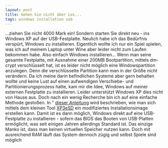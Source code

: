 ```yaml
---
layout: post
title: Gehen Sie nicht über Los...
tags: windows installation usb
---
```

...ziehen Sie nicht 4000 Mark ein! Sondern starten Sie direkt neu - ins Windows XP auf der USB-Festplatte.
Neulich habe ich das Bedürfnis verspürt, Windows zu installieren. Eigentlich wollte ich nur ein Spiel spielen, was ich auf meinem Laptop unter Wine aber leider nicht zum Laufen bekommen habe. Also einfach Windows installieren...
Wenn man seine gesamte Festplatte, mit Ausnahme einer 200MB Bootpartition, mittels dm-crypt verschlüsselt hat, ist es leider nicht möglich eine Windowspartition anzulegen. Denn die verschlüsselte Partition kann man in der Größe nicht verändern.
Da ich meine darin befindlichen Systeme aber gern behalten wollte und keine Lust auf einen aufwendigen Verschiebe- und Partitionierungsprozess hatte, kam mir die Idee, Windows auf meiner externen Festplatte zu installieren. Leider unterstützt Windows XP dies nicht von Hause aus. Doch nach ein wenig Recherche bin ich auf eine einfache Methode gestoßen.
In " [dieser Anleitung](http://www.kaltmacher.de/board/tutorials-f406/-os-windows-xp-auf-usb-festplatte-installieren-t96105.html) wird beschrieben, wie man sich mittels dem kleinen Tool [XP3eSD](http://sublimeporte.info/) ein modifiziertes Installationsimage erstellen kann. Damit ist es dann möglich, Windows direkt auf eine USB-Festplatte zu installieren - sofern das BIOS das Booten von USB-Platten ermöglicht, was seit einigen Jahren allerdings Standard ist.
Das einzige Manko ist, dass man keinen virtuellen Speicher nutzen kann. Doch mit ausreichend RAM läuft das System dennoch zügig und selbst Spiele sind möglich
